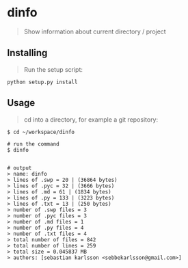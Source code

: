 # dinfo
> Show information about current directory / project

## Installing
> Run the setup script:

    python setup.py install

## Usage
> cd into a directory, for example a git repository:

    $ cd ~/workspace/dinfo

    # run the command
    $ dinfo


    # output
    > name: dinfo
    > lines of .swp = 20 | (36864 bytes)
    > lines of .pyc = 32 | (3666 bytes)
    > lines of .md = 61 | (1834 bytes)
    > lines of .py = 133 | (3223 bytes)
    > lines of .txt = 13 | (250 bytes)
    > number of .swp files = 3
    > number of .pyc files = 3
    > number of .md files = 1
    > number of .py files = 4
    > number of .txt files = 4
    > total number of files = 842
    > total number of lines = 259
    > total size = 0.045837 MB
    > authors: [sebastian karlsson <sebbekarlsson@gmail.com>] 
